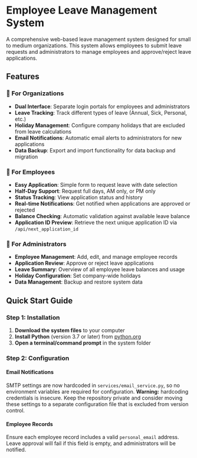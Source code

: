 # Employee Leave Management System

A comprehensive web-based leave management system designed for small to medium organizations. This system allows employees to submit leave requests and administrators to manage employees and approve/reject leave applications.

## Features

### 🏢 For Organizations
- **Dual Interface**: Separate login portals for employees and administrators
- **Leave Tracking**: Track different types of leave (Annual, Sick, Personal, etc.)
- **Holiday Management**: Configure company holidays that are excluded from leave calculations
- **Email Notifications**: Automatic email alerts to administrators for new applications
- **Data Backup**: Export and import functionality for data backup and migration

### 👤 For Employees
- **Easy Application**: Simple form to request leave with date selection
- **Half-Day Support**: Request full days, AM only, or PM only
- **Status Tracking**: View application status and history
- **Real-time Notifications**: Get notified when applications are approved or rejected
- **Balance Checking**: Automatic validation against available leave balance
- **Application ID Preview**: Retrieve the next unique application ID via `/api/next_application_id`

### 🔐 For Administrators
- **Employee Management**: Add, edit, and manage employee records
- **Application Review**: Approve or reject leave applications
- **Leave Summary**: Overview of all employee leave balances and usage
- **Holiday Configuration**: Set company-wide holidays
- **Data Management**: Backup and restore system data

## Quick Start Guide

### Step 1: Installation

1. **Download the system files** to your computer
2. **Install Python** (version 3.7 or later) from [python.org](https://python.org)
3. **Open a terminal/command prompt** in the system folder

### Step 2: Configuration

#### Email Notifications
SMTP settings are now hardcoded in `services/email_service.py`, so no environment
variables are required for configuration. **Warning:** hardcoding credentials is
insecure. Keep the repository private and consider moving these settings to a
separate configuration file that is excluded from version control.

#### Employee Records
Ensure each employee record includes a valid `personal_email` address. Leave
approval will fail if this field is empty, and administrators will be
notified.

